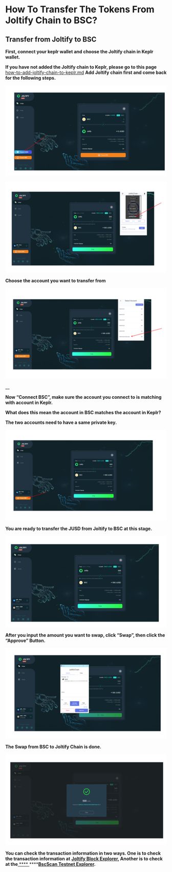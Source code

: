 # How To Transfer The Tokens From Joltify Chain to BSC?

## **Transfer from Joltify to BSC**

**First, connect your keplr wallet and choose the Joltify chain in Keplr wallet.**

**If you have not added the Joltify chain to Keplr, please go to this page** [how-to-add-joltify-chain-to-keplr.md](testnet-tutorial/how-to-add-joltify-chain-to-keplr.md "mention") **Add Joltify chain first and come back for the following steps.**

![](<.gitbook/assets/TransfterTokensFromBSCtoJoltify2 (1).png>)

![](.gitbook/assets/TransfterTokensFromBSCtoJoltify3.png)

**Choose the account you want to transfer from**

![](.gitbook/assets/TransfterTokensFromBSCtoJoltify4.png)

__

**Now “Connect BSC”, make sure the account you connect to is matching with account in Keplr.** &#x20;

**What does this mean the account in BSC matches the account in Keplr?**

**The two accounts need to have a same private key.**

![](.gitbook/assets/TransfterTokensFromBSCtoJoltify5.png)

**You are ready to transfer the JUSD from Joltify to BSC at this stage.**

![](.gitbook/assets/TransfterTokensFromBSCtoJoltify6.png)

**After you input the amount you want to swap, click “Swap”, then click the “Approve” Button.**

![](.gitbook/assets/TransfterTokensFromBSCtoJoltify7.png)

**The Swap from BSC to Joltify Chain is done.**

![](.gitbook/assets/TransfterTokensFromBSCtoJoltify8.png)

**You can check the transaction information in two ways. One is to check the transaction information at** [**Joltify Block Explorer**](https://test.blockscan.joltify.io/)**, Another is to check at the**[ **** ](https://testnet.bscscan.com/)****[**BscScan Testnet Explorer**](https://testnet.bscscan.com/)**.**
